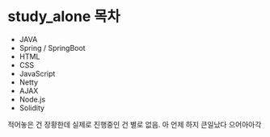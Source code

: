 # study_alone 목차

- JAVA
- Spring / SpringBoot
- HTML
- CSS
- JavaScript
- Netty
- AJAX
- Node.js
- Solidity
    
적어놓은 건 장황한데 실제로 진행중인 건 별로 없음. 아 언제 하지 큰일났다 으어아아각

